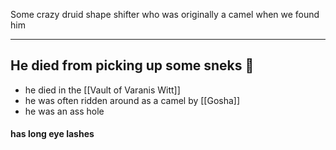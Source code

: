 Some crazy druid shape shifter who was originally a camel when we found him 
___

## He died from picking up some sneks 🐍
- he died in the [[Vault of Varanis Witt]]
- he was often ridden around as a camel by [[Gosha]]
- he was an ass hole

#### has long eye lashes 
